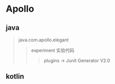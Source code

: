 # Apollo
## java
> java.com.apollo.elegant
>> experiment 实验代码
>>> plugins -> Junit Generator V2.0
## kotlin